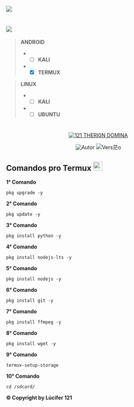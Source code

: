 <img src="https://readme-typing-svg.herokuapp.com/?font=mono&size=30&duration=4000&color=FF0000&center=falso&vCenter=falso&lines=Comandos+do+Termux;Fácil+rápido+e+prático+✰✰✰;By+Lúcifer+121+✰✰✰;✰121-THERI0N-DOMINA✰">

# [<img src='https://i.ibb.co/PWmSZ3d/IMG-20231229-WA0034.png' />](https://instagram.com/userby121)

> **ANDROID**
> - - [ ] **KALI**
> - - [x] **TERMUX**  

> **LINUX**
> - - [ ] **KALI**
> - - [ ] **UBUNTU**
#

<p align="center">
<a href="#"><img title="121 THERI0N DOMINA" src="https://img.shields.io/badge/121 THERI0N DOMINA-blue?&style=for-the-badge"></a>
</p>
<p align="center">
<img title="Autor" src="https://img.shields.io/badge/Autor-Carlos 121-orange.svg?style=for-the-badge&logo=github"></a>
<img title="Vers茫o" src="https://img.shields.io/badge/Vers茫o-1.0.0-orange.svg?style=for-the-badge&logo=github"></a>
</p>

## Comandos pro Termux  <img src="https://user-images.githubusercontent.com/108157095/182052725-6568419a-6a9f-490a-85ea-90b94af694fe.png" height="25px">
**1° Comando**
```
pkg upgrade -y
```
**2° Comando**
```
pkg update -y
```
**3° Comando**
```
pkg install python -y
```
**4° Comando**
```
pkg install nodejs-lts -y
```
**5° Comando**
```
pkg install nodejs -y
```
**6° Comando**
```
pkg install git -y
```
**7° Comando**
```
pkg install ffmpeg -y
```
**8° Comando**
```
pkg install wget -y
```
**9° Comando**
```
termux-setup-storage
```
**10° Comando**
```
cd /sdcard/
```

**© Copyright by Lúcifer 121**
